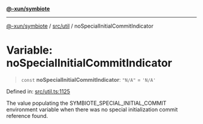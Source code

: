 [**@-xun/symbiote**](../../../README.md)

***

[@-xun/symbiote](../../../README.md) / [src/util](../README.md) / noSpecialInitialCommitIndicator

# Variable: noSpecialInitialCommitIndicator

> `const` **noSpecialInitialCommitIndicator**: `"N/A"` = `'N/A'`

Defined in: [src/util.ts:1125](https://github.com/Xunnamius/symbiote/blob/d3ba681e901541a46f90d6c5430608fbfc28926c/src/util.ts#L1125)

The value populating the SYMBIOTE_SPECIAL_INITIAL_COMMIT environment variable
when there was no special initialization commit reference found.
